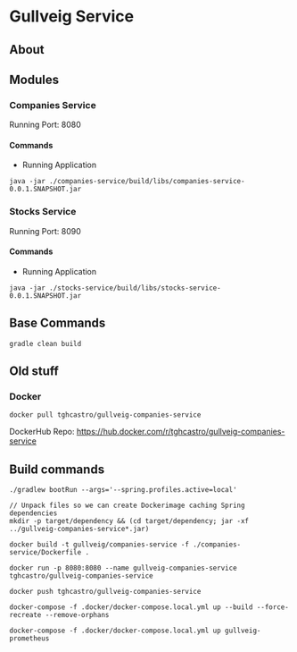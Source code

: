 # Gullveig Service

## About

## Modules

### Companies Service

Running Port: 8080

#### Commands

- Running Application
```shell
java -jar ./companies-service/build/libs/companies-service-0.0.1.SNAPSHOT.jar 
```

### Stocks Service

Running Port: 8090

#### Commands

- Running Application
```shell
java -jar ./stocks-service/build/libs/stocks-service-0.0.1.SNAPSHOT.jar 
```

## Base Commands

```shell script
gradle clean build
```




## Old stuff

### Docker
    
```shell script
docker pull tghcastro/gullveig-companies-service
```

DockerHub Repo: https://hub.docker.com/r/tghcastro/gullveig-companies-service
   
## Build commands

```shell script
./gradlew bootRun --args='--spring.profiles.active=local'

// Unpack files so we can create Dockerimage caching Spring dependencies
mkdir -p target/dependency && (cd target/dependency; jar -xf ../gullveig-companies-service*.jar)

docker build -t gullveig/companies-service -f ./companies-service/Dockerfile .

docker run -p 8080:8080 --name gullveig-companies-service tghcastro/gullveig-companies-service

docker push tghcastro/gullveig-companies-service

docker-compose -f .docker/docker-compose.local.yml up --build --force-recreate --remove-orphans

docker-compose -f .docker/docker-compose.local.yml up gullveig-prometheus
```